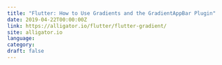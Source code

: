 ```yaml
---
title: "Flutter: How to Use Gradients and the GradientAppBar Plugin"
date: 2019-04-22T00:00:00Z
link: https://alligator.io/flutter/flutter-gradient/
site: alligator.io
language: 
category:
draft: false
---
```

